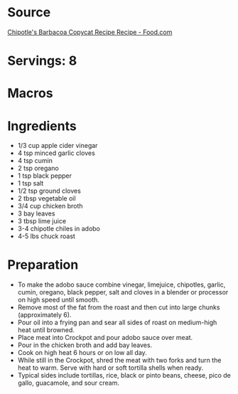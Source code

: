 # Source
[Chipotle's Barbacoa Copycat Recipe Recipe - Food.com](https://www.food.com/recipe/chipotles-barbacoa-copycat-recipe-472445)

# Servings: 8
# Macros
# Ingredients
- 1/3 cup apple cider vinegar
- 4 tsp minced garlic cloves
- 4 tsp cumin
- 2 tsp oregano
- 1 tsp black pepper
- 1 tsp salt
- 1/2 tsp ground cloves
- 2 tbsp vegetable oil
- 3/4 cup chicken broth
- 3 bay leaves
- 3 tbsp lime juice
- 3-4 chipotle chiles in adobo
- 4-5 lbs chuck roast
# Preparation
-   To make the adobo sauce combine vinegar, limejuice, chipotles, garlic, cumin, oregano, black pepper, salt and cloves in a blender or processor on high speed until smooth.
-   Remove most of the fat from the roast and then cut into large chunks (approximately 6).
-   Pour oil into a frying pan and sear all sides of roast on medium-high heat until browned.
-   Place meat into Crockpot and pour adobo sauce over meat.
-   Pour in the chicken broth and add bay leaves.
-   Cook on high heat 6 hours or on low all day.
-   While still in the Crockpot, shred the meat with two forks and turn the heat to warm. Serve with hard or soft tortilla shells when ready.
-   Typical sides include tortillas, rice, black or pinto beans, cheese, pico de gallo, guacamole, and sour cream.